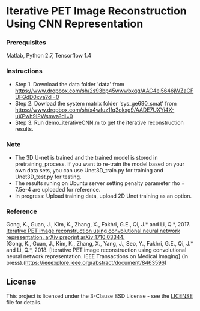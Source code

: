 # Iterative PET Image Reconstruction Using CNN Representation
### Prerequisites
Matlab, Python 2.7, Tensorflow 1.4
### Instructions
* Step 1. 
Download the data folder 'data' from https://www.dropbox.com/sh/2s93bp45wwwbxqq/AAC4ei5646jWZaCFUFGdD0xva?dl=0
* Step 2. 
Dowload the system matrix folder 'sys_ge690_smat' from https://www.dropbox.com/sh/x4wfuz1fq3okxg9/AADE7UXYi4X-uXPwh9IPWsmva?dl=0
* Step 3. 
Run demo_iterativeCNN.m to get the iterative reconstruction results. 
### Note 
* The 3D U-net is trained and the trained model is stored in pretraining_process. If you want to re-train the model based on your own data sets, you can use Unet3D_train.py for training and Unet3D_test.py for testing. 
* The results runing on Ubuntu server setting penalty parameter rho = 7.5e-4 are uploaded for reference. 
* In progress: Upload training data, upload 2D Unet training as an option.
### Reference
Gong, K., Guan, J., Kim, K., Zhang, X., Fakhri, G.E., Qi, J.\* and Li, Q.\*, 2017. [Iterative PET image reconstruction using convolutional neural network representation. arXiv preprint arXiv:1710.03344. <br />](https://arxiv.org/pdf/1710.03344.pdf)
[Gong, K., Guan, J., Kim, K., Zhang, X., Yang, J., Seo, Y.,  Fakhri, G.E., Qi, J.\* and Li, Q.\*, 2018. [Iterative PET image reconstruction using convolutional neural network representation. IEEE Transactions on Medical Imaging] (in press).(https://ieeexplore.ieee.org/abstract/document/8463596)
## License
This project is licensed under the 3-Clause BSD License - see the [LICENSE](LICENSE) file for details.
